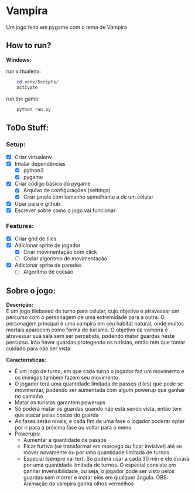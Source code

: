 # Vampira

Um jogo feito em pygame com o tema de Vampira

## How to run?
**Windows:**

run virtualenv:
````powershell
    cd venv/Scripts/
    activate
````
run the game:
````powershell
    python run.py
````

## ToDo Stuff:

### Setup:
- [x] Criar virtualenv
- [x] Intalar dependências
    - [x] python3
    - [x] pygame
- [x] Criar código básico do pygame
    - [x] Arquivo de configurações (settings)
    - [x] Criar janela com tamanho semelhante a de um celular
- [x] Upar para o github
- [x] Escrever sobre como o jogo vai funcionar

### Features:
- [x] Criar grid de tiles
- [x] Adicionar sprite de jogador
    - [x] Criar movimentação com click
    - [ ] Codar algoritmo de movimentação
- [x] Adicionar sprite de paredes
    - [ ] Algoritmo de colisão

## Sobre o jogo:

**Descrição:**  
É um jogo tilebased de turno para celular, cujo objetivo é atravessar um percurso com o personagem de uma extremidade para a outra.
O personagem principal é uma vampira em seu habitat natural, onde muitos mortais aparecem como forma de turismo. O objetivo da vampira é atravessar sua sala sem ser percebida, podendo matar guardas neste percurso.
Irão haver guardas protegendo os turistas, então tem que tomar cuidado para não ser vista.

**Caracteristicas:**
- É um jogo de turno, em que cada turno o jogador faz um movimento e os inimigos também fazem seu movimento
- O jogador terá uma quantidade limitada de passos (tiles) que pode se movimentar, podendo ser aumentada com algum powerup que ganhar no caminho
- Matar os turistas garantem powerups
- Só poderá matar os guardas quando não está sendo vista, então tem que atacar pelas costas do guarda
- As fases serão níveis, e cada fim de uma fase o jogador poderar optar por ir para a próxima fase ou voltar para o menu
- Powerups:
    - Aumentar a quantidade de passos
    - Ficar furtivo (se transformar em morcego ou ficar invisível) até se mover novamente ou por uma quantidade limitada de turnos
    - Especial (sempre vai ter). Só poderá usar a cada 30 min e ele durará por uma quantidade limitada de turnos. O especial consiste em ganhar invensibilidade, ou seja, o jogador pode ser visto pelos guardas sem morrer e matar eles em qualquer ângulo. OBS: Animação da vampira ganha olhos vermelhos